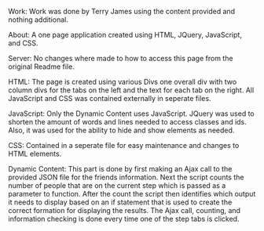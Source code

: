 Work:
    Work was done by Terry James using the content provided and nothing additional.

About:
    A one page application created using HTML, JQuery, JavaScript, and CSS.

Server:
    No changes where made to how to access this page from the original Readme file.

HTML:
    The page is created using various Divs one overall div with two column divs for the tabs on the left and the text for each tab on the right. All JavaScript and CSS was contained externally in seperate files.

JavaScript:
    Only the Dynamic Content uses JavaScript. JQuery was used to shorten the amount of words and lines needed to access classes and ids. Also, it was used for the ability to hide and show elements as needed. 

CSS:
    Contained in a seperate file for easy maintenance and changes to HTML elements.

Dynamic Content:
    This part is done by first making an Ajax call to the provided JSON file for the friends information. Next the script counts the number of people that are on the current step which is passed as a parameter to function. After the count the script then identifies which output it needs to display based on an if statement that is used to create the correct formation for displaying the results. The Ajax call, counting, and information checking is done every time one of the step tabs is clicked. 



